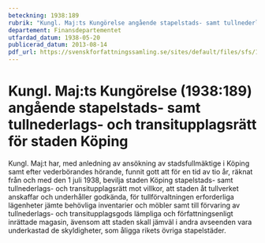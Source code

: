 ```yaml
---
beteckning: 1938:189
rubrik: "Kungl. Maj:ts Kungörelse angående stapelstads- samt tullnederlags- och transitupplagsrätt för staden Köping"
departement: Finansdepartementet
utfardad_datum: 1938-05-20
publicerad_datum: 2013-08-14
pdf_url: https://svenskforfattningssamling.se/sites/default/files/sfs/1938-05/SFS1938-189.pdf
---
```


# Kungl. Maj:ts Kungörelse (1938:189) angående stapelstads- samt tullnederlags- och transitupplagsrätt för staden Köping

Kungl. Maj:t har, med anledning av ansökning av stadsfullmäktige i Köping samt efter vederbörandes hörande, funnit gott att för en tid av tio år, räknat från och med den 1 juli 1938, bevilja staden Köping stapelstads- samt tullnederlags- och transitupplagsrätt mot villkor, att staden åt tullverket anskaffar och underhåller godkända, för tullförvaltningen erforderliga lägenheter jämte behövliga inventarier och möbler samt till förvaring av tullnederlags- och transitupplagsgods lämpliga och författningsenligt inrättade magasin, ävensom att staden skall jämväl i andra avseenden vara underkastad de skyldigheter, som åligga rikets övriga stapelstäder.